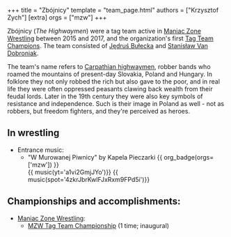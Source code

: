 +++
title = "Zbójnicy"
template = "team_page.html"
authors = ["Krzysztof Zych"]
[extra]
orgs = ["mzw"]
+++

Zbójnicy (_The Highwaymen_) were a tag team active in [Maniac Zone Wrestling](@/o/mzw.md) between 2015 and 2017, and the organization's first [Tag Team Champions](@/c/mzw-tag-team-championship.md). The team consisted of [Jędruś Bułecka](@/w/jedrus-bulecka.md) and [Stanisław Van Dobroniak](@/w/stanislaw-van-dobroniak.md).

The team's name refers to [Carpathian highwaymen][wiki-zbojnicy], robber bands who roamed the mountains of present-day Slovakia, Poland and Hungary. In folklore they not only robbed the rich but also gave to the poor, and in real life they were often oppressed peasants clawing back wealth from their feudal lords. Later in the 19th century they were also key symbols of resistance and independence. Such is their image in Poland as well - not as robbers, but freedom fighters, and they're perceived as heroes.

## In wrestling

* Entrance music:
  - "W Murowanej Piwnicy" by Kapela Pieczarki
 {{ org_badge(orgs=['mzw']) }} <br>
 {{ music(yt='a1vi2GmjJYo')}}
 {{ music(spot='4zkrJbrKwlFJxRxm9FPd5i')}}

## Championships and accomplishments:

* [Maniac Zone Wrestling](@/o/mzw.md):
  - [MZW Tag Team Championship](@/c/mzw-tag-team-championship.md) (1 time; inaugural)

[wiki-zbojnicy]: https://pl.wikipedia.org/wiki/Zb%C3%B3jnicy
